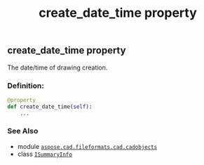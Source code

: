 ﻿---
title: create_date_time property
second_title: Aspose.CAD for Python via .NET API References
description: 
type: docs
weight: 50
url: /python-net/aspose.cad.fileformats.cad.cadobjects/isummaryinfo/create_date_time/
is_root: false
---

## create_date_time property


The date/time of drawing creation.
### Definition:
```python
@property
def create_date_time(self):
    ...
```

### See Also
* module [`aspose.cad.fileformats.cad.cadobjects`](../../)
* class [`ISummaryInfo`](/cad/python-net/aspose.cad.fileformats.cad.cadobjects/isummaryinfo)

